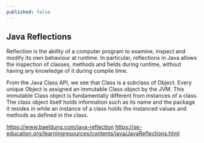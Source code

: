 ```yaml
---
published: false
---
```

## Java Reflections

Reflection is the ability of a computer program to examine, inspect and modify its own behaviour at runtime. In particular, reflections in Java allows the inspection of classes, methods and fields during runtime, without having any knowledge of it during compile time.

From the Java Class API, we see that Class is a subclass of Object. Every unique Object is assigned an immutable Class object by the JVM. This immutable Class object is fundamentally different from instances of a class. The class object itself holds information such as its name and the package it resides in while an instance of a class holds the instanced values and methods as defined in the class.

https://www.baeldung.com/java-reflection
https://se-education.org/learningresources/contents/java/JavaReflections.html
